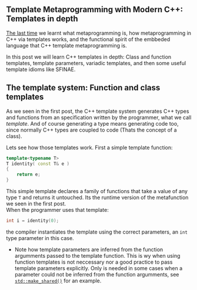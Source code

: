 ## Template Metaprogramming with Modern C++: Templates in depth

[The last time]() we learnt what metaprogramming is, how metaprogramming in C++ via templates works, and the functional spirit of the embbeded language that C++ template metaprogramming is.

In this post we will learn C++ templates in depth: Class and function templates, template parameters, variadic templates, and then some useful template idioms like SFINAE.

## The template system: Function and class templates

As we seen in the first post, the C++ template system generates C++ types and functions from an specification written by the programmer, what we call *template*. And of course generating a type means generating code too, since normally C++ types are coupled to code (Thats the concept of a class). 

Lets see how those templates work. First a simple template function:

``` cpp
template<typename T>
T identity( const T& e )
{
	return e;
}
```

This simple template declares a family of functions that take a value of any type `T` and returns it untouched. Its the runtime version of the metafunction we seen in the first post.  
When the programmer uses that template:

``` cpp
int i = identity(0);
```

the compiler instantiates the template using the correct parameters, an `int` type parameter in this case. 
* Note how template parameters are inferred from the function argumments passed to the template function. This is wy when using function templates is not neccessary nor a good practice to pass template parameters explicitly. Only is needed in some cases when a parameter could not be inferred from the function argumments, see [`std::make_shared()`]() for an example.
